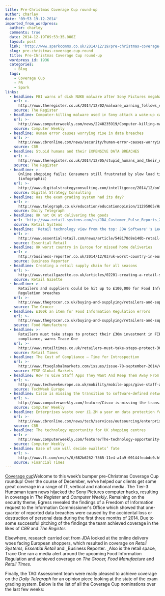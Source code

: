 ```yaml
---
title: Pre-Christmas Coverage Cup round-up
author: charley
date: '09:53 19-12-2014'
imported_from_wordpress:
  author: charley
  comments: true
  date: 2014-12-19T09:53:35.000Z
  layout: post
  link: 'http://www.sparkcomms.co.uk/2014/12/19/pre-christmas-coverage-cup-round/'
  slug: pre-christmas-coverage-cup-round
  title: Pre-Christmas Coverage Cup round-up
  wordpress_id: 1936
  categories:
    - Blog
  tags:
    - Coverage Cup
    - PR
    - Spark
links:
  - headline: FBI warns of disk NUKE malware after Sony Pictures megahack
    url: >-
      http://www.theregister.co.uk/2014/12/02/malware_warning_follows_sony_megahack
    source: The Register
  - headline: Computer-killing malware used in Sony attack a wake-up call
    url: >-
      http://www.computerweekly.com/news/2240235919/Computer-killing-malware-used-in-Sony-attack-a-wake-up-call-to-business
    source: Computer Weekly
  - headline: Human error causes worrying rise in date breaches
    url: >-
      http://www.cbronline.com/news/security/human-error-causes-worrying-rise-in-data-breaches-4461075
    source: CBR
  - headline: Stupid humans and their EXPENSIVE DATA BREACHES
    url: >-
      http://www.theregister.co.uk/2014/12/05/stupid_humans_and_their_data_breaches/
    source: The Register
  - headline: >-
      Online shopping fails: Consumers still frustrated by slow load times
      (infographic)
    url: >-
      http://www.digitalstrategyconsulting.com/intelligence/2014/12/online_shopping_fails_consumers_still_frustrated_by_slow_load_times_infographic.php
    source: Digital Strategy Consulting
  - headline: Has the exam grading system had its day?
    url: >-
      http://www.telegraph.co.uk/education/educationopinion/11295065/Has-the-exam-grading-system-had-its-day.html
    source: Daily Telegraph
  - headline: UK not OK at delivering the goods
    url: 'http://www.retail-systems.com/rs/JDA_Customer_Pulse_Reports_2014.php'
    source: Retail Systems
  - headline: 'Retail technology view from the top: JDA Software''s Lee Gill'
    url: >-
      http://www.essentialretail.com/news/article/548178d8e140b-retail-technology-view-from-the-top-jda-softwares-lee-gill
    source: Essential Retail
  - headline: UK worst country in Europe for missed home deliveries
    url: >-
      http://business-reporter.co.uk/2014/12/03/uk-worst-country-in-europe-for-missed-home-deliveries/
    source: Business Reporter
  - headline: Creating a retail supply chain for all seasons
    url: >-
      http://www.retailgazette.co.uk/articles/02201-creating-a-retail-supply-chain-for-all-seasons
    source: Retail Gazette
  - headline: >-
      Retailers and suppliers could be hit up to £100,000 for Food Information
      Regulation breaches
    url: >-
      http://www.thegrocer.co.uk/buying-and-supplying/retailers-and-suppliers-could-be-hit-up-to-100000-for-food-information-regulation-breaches/510736.article
    source: The Grocer
  - headline: £100k an item for Food Information Regulation errors
    url: >-
      http://www.thegrocer.co.uk/buying-and-supplying/retailers-and-suppliers-could-be-hit-up-to-100000-for-food-information-regulation-breaches/510736.article
    source: Food Manufacture
  - headline: >-
      Retailers must take steps to protect their £30m investment in FIR
      compliance, warns Trace One
    url: >-
      http://www.retailtimes.co.uk/retailers-must-take-steps-protect-30m-investment-fir-compliance-warns-trace-one/
    source: Retail Times
  - headline: The Cost of Compliance – Time for Introspection
    url: >-
      http://www.ftseglobalmarkets.com/issues/issue-78-september-2014/compliance-capital-markets-regulation.html
    source: FTSE Global Markets
  - headline: How To Give Staff Apps They Want And Keep Them Away From Shadow IT
    url: >-
      http://www.techweekeurope.co.uk/mobility/mobile-apps/give-staff-apps-want-keep-away-shadow-157362#V12o72mu0pGM2UhU.99
    source: TechWeek Europe
  - headline: Cisco is missing the transition to software-defined networks
    url: >-
      http://www.computerweekly.com/feature/Cisco-is-missing-the-transition-to-software-defined-networks
    source: Computer Weekly
  - headline: Enterprises waste over £1.2M a year on data protection failures
    url: >-
      http://www.cbronline.com/news/tech/services/outsourcing/enterprises-waste-over-12m-a-year-on-data-protection-failures-4459607
    source: CBR
  - headline: The technology opportunity for UK shopping centres
    url: >-
      http://www.computerweekly.com/feature/The-technology-opportunity-for-UK-shopping-centres
    source: Computer Weekly
  - headline: Ease of use will decide ewallets’ fate
    url: >-
      http://www.ft.com/cms/s/0/682b6262-7565-11e4-a1a9-00144feabdc0.html?siteedition=uk#axzz3Kuv01WKM
    source: Financial Times
---
```

[Coverage cup](Coverage-cup-167x300.jpg)Welcome to this week’s bumper pre-Christmas Coverage Cup roundup! Over the course of December, we’ve helped our clients get some great coverage in a range of IT, vertical and national media. The Tier-3 Huntsman team news hijacked the Sony Pictures computer hacks, resulting in coverage in _The Register_ and _Computer Weekly_. Remaining on the security theme, Egress revealed the findings of a Freedom of Information request to the Information Commissioner's Office which showed that one-quarter of reported data breaches were caused by the accidental loss or destruction of personal data during the first three months of 2014\. Due to some successful pitching of the findings the team achieved coverage in the likes of _CBR_ and _The Register_.

Elsewhere, research carried out from JDA looked at the online delivery woes facing European shoppers, which resulted in coverage on _Retail Systems, Essential Retail_ and _Business Reporter. _Also is the retail space, Trace One ran a media alert around the upcoming Food Information Regulation and achieved coverage on _The Grocer, Food Manufacture_ and _Retail Times_.

Finally, the TAG Assessment team were really pleased to achieve coverage on the _Daily Telegraph_ for an opinion piece looking at the state of the exam grading system. Below is the list of all the Coverage Cup nominations over the last few weeks:
